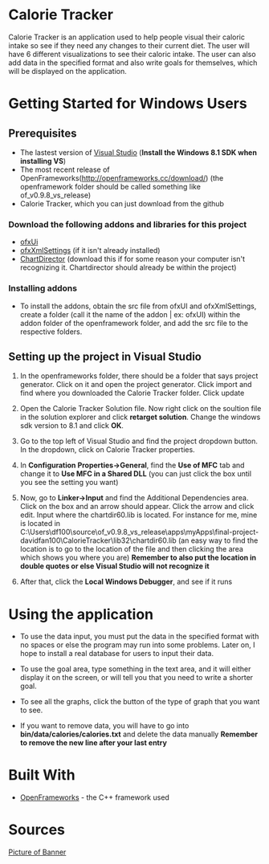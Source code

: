 # Calorie Tracker
Calorie Tracker is an application used to help people visual their caloric intake
so see if they need any changes to their current diet. The user will have 6 different visualizations to see their caloric intake. The user can also add
data in the specified format and also write goals for themselves, which will
be displayed on the application.

# Getting Started for Windows Users
## Prerequisites

* The lastest version of [Visual Studio](https://www.visualstudio.com/downloads/) (**Install the Windows 8.1 SDK when installing VS**)
* The most recent release of OpenFrameworks(http://openframeworks.cc/download/) 
(the openframework folder should be called something like of_v0.9.8_vs_release)
* Calorie Tracker, which you can just download from the github

### Download the following addons and libraries for this project
* [ofxUi](https://github.com/rezaali/ofxUI)
* [ofxXmlSettings](https://github.com/openframeworks/openFrameworks/tree/master/addons/ofxXmlSettings) (if it isn't already installed)
* [ChartDirector](http://www.advsofteng.com/download.html) (download this 
if for some reason your computer isn't recognizing it. Chartdirector should
already be within the project)

### Installing addons
* To install the addons, obtain the src file from ofxUI and ofxXmlSettings,
create a folder (call it the name of the addon | ex: ofxUI) within the addon folder of the openframework folder, and add the src file to the respective folders.

## Setting up the project in Visual Studio
1. In the openframeworks folder, there should be a folder that says project generator. Click on it and open the project generator. Click import and find where you
downloaded the Calorie Tracker folder. Click update

2. Open the Calorie Tracker Solution file. Now right click on the soultion file in the solution explorer and click **retarget solution**. Change the windows sdk version
to 8.1 and click **OK**.

3. Go to the top left of Visual Studio and find the project dropdown button. In the dropdown,
click on Calorie Tracker properties.

3. In **Configuration Properties->General**, find the **Use of MFC** tab and change
it to **Use MFC in a Shared DLL** (you can just click the box until you see the setting you want)

4. Now, go to **Linker->Input** and find the Additional Dependencies area. Click on the box and an arrow should appear. Click the arrow and click edit. Input where
the chartdir60.lib is located. For instance for me, mine is located in 
C:\Users\df100\source\of_v0.9.8_vs_release\apps\myApps\final-project-davidfan100\CalorieTracker\lib32\chartdir60.lib (an easy way to find the location is 
to go to the location of the file and then clicking the area which shows you where you are) 
**Remember to also put the location in double quotes or else Visual Studio will not recognize it**

5. After that, click the **Local Windows Debugger**, and see if it runs

# Using the application
* To use the data input, you must put the data in the specified format with no spaces or else the program may run into some problems. Later on,
I hope to install a real database for users to input their data.

* To use the goal area, type something in the text area, and it will either display it on the screen, or will tell you that you need to write a shorter
goal. 

* To see all the graphs, click the button of the type of graph that you want to see.

* If you want to remove data, you will have to go into **bin/data/calories/calories.txt** and delete the data manually
**Remember to remove the new line after your last entry**

# Built With
* [OpenFrameworks](http://openframeworks.cc/) - the C++ framework used


# Sources
[Picture of Banner](http://www.activehealthywell.com/slide/lifemed-banner/)